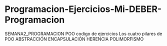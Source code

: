 # Programacion-Ejercicios-Mi-DEBER-Programacion
SEMANA2_PROGRAMACION POO
codigo de ejercicios 
Los cuatro pilares de POO
ABSTRACCIÓN
ENCAPSULACIÓN
HERENCIA
POLIMORFISMO
